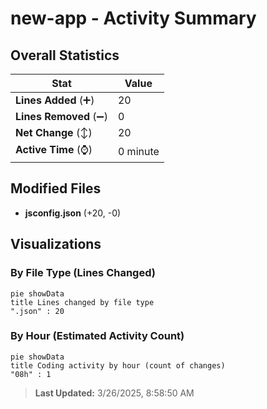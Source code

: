 # new-app - Activity Summary 

## Overall Statistics

| Stat                   | Value                                                             |
| ---------------------- | ----------------------------------------------------------------- |
| **Lines Added** (➕)   | 20                                          |
| **Lines Removed** (➖) | 0                                        |
| **Net Change** (↕)    | 20                |
| **Active Time** (⌚)   | 0 minute |


## Modified Files
- **jsconfig.json** (+20, -0)

## Visualizations

### By File Type (Lines Changed)

```mermaid
pie showData
title Lines changed by file type
".json" : 20
```

### By Hour (Estimated Activity Count)

```mermaid
pie showData
title Coding activity by hour (count of changes)
"08h" : 1
```


> **Last Updated:** 3/26/2025, 8:58:50 AM
